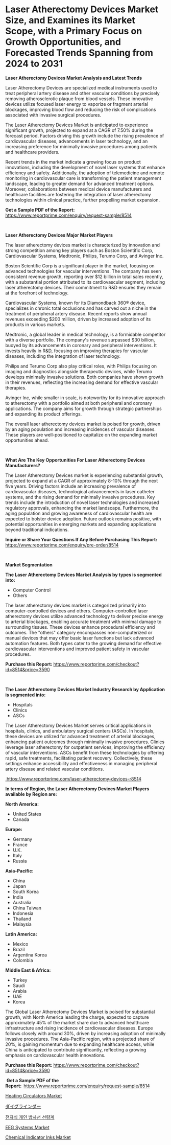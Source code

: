 <p><h1>Laser Atherectomy Devices Market Size, and Examines its Market Scope, with a Primary Focus on Growth Opportunities, and Forecasted Trends Spanning from 2024 to 2031</h1></p><p><strong>Laser Atherectomy Devices Market Analysis and Latest Trends</strong></p>
<p><p>Laser Atherectomy Devices are specialized medical instruments used to treat peripheral artery disease and other vascular conditions by precisely removing atherosclerotic plaque from blood vessels. These innovative devices utilize focused laser energy to vaporize or fragment arterial blockages, improving blood flow and reducing the risk of complications associated with invasive surgical procedures.</p><p>The Laser Atherectomy Devices Market is anticipated to experience significant growth, projected to expand at a CAGR of 7.50% during the forecast period. Factors driving this growth include the rising prevalence of cardiovascular diseases, advancements in laser technology, and an increasing preference for minimally invasive procedures among patients and healthcare providers. </p><p>Recent trends in the market indicate a growing focus on product innovations, including the development of novel laser systems that enhance efficiency and safety. Additionally, the adoption of telemedicine and remote monitoring in cardiovascular care is transforming the patient management landscape, leading to greater demand for advanced treatment options. Moreover, collaborations between medical device manufacturers and healthcare facilities are fostering the integration of laser atherectomy technologies within clinical practice, further propelling market expansion.</p></p>
<p><strong>Get a Sample PDF of the Report:&nbsp;</strong> <a href="https://www.reportprime.com/enquiry/request-sample/8514">https://www.reportprime.com/enquiry/request-sample/8514</a></p>
<p>&nbsp;</p>
<p><strong>Laser Atherectomy Devices Major Market Players</strong></p>
<p><p>The laser atherectomy devices market is characterized by innovation and strong competition among key players such as Boston Scientific Corp, Cardiovascular Systems, Medtronic, Philips, Terumo Corp, and Avinger Inc. </p><p>Boston Scientific Corp is a significant player in the market, focusing on advanced technologies for vascular interventions. The company has seen consistent revenue growth, reporting over $12 billion in total sales recently, with a substantial portion attributed to its cardiovascular segment, including laser atherectomy devices. Their commitment to R&D ensures they remain at the forefront of technology.</p><p>Cardiovascular Systems, known for its Diamondback 360® device, specializes in chronic total occlusions and has carved out a niche in the treatment of peripheral artery disease. Recent reports show annual revenues exceeding $200 million, driven by increased adoption of its products in various markets.</p><p>Medtronic, a global leader in medical technology, is a formidable competitor with a diverse portfolio. The company's revenue surpassed $30 billion, buoyed by its advancements in coronary and peripheral interventions. It invests heavily in R&D, focusing on improving therapies for vascular diseases, including the integration of laser technology.</p><p>Philips and Terumo Corp also play critical roles, with Philips focusing on imaging and diagnostics alongside therapeutic devices, while Terumo develops minimally invasive solutions. Both companies have shown growth in their revenues, reflecting the increasing demand for effective vascular therapies.</p><p>Avinger Inc, while smaller in scale, is noteworthy for its innovative approach to atherectomy with a portfolio aimed at both peripheral and coronary applications. The company aims for growth through strategic partnerships and expanding its product offerings.</p><p>The overall laser atherectomy devices market is poised for growth, driven by an aging population and increasing incidences of vascular diseases. These players are well-positioned to capitalize on the expanding market opportunities ahead.</p></p>
<p>&nbsp;</p>
<p><strong>What Are The Key Opportunities For Laser Atherectomy Devices Manufacturers?</strong></p>
<p><p>The Laser Atherectomy Devices market is experiencing substantial growth, projected to expand at a CAGR of approximately 8-10% through the next five years. Driving factors include an increasing prevalence of cardiovascular diseases, technological advancements in laser catheter systems, and the rising demand for minimally invasive procedures. Key trends include the introduction of novel laser technologies and increased regulatory approvals, enhancing the market landscape. Furthermore, the aging population and growing awareness of cardiovascular health are expected to bolster device adoption. Future outlook remains positive, with potential opportunities in emerging markets and expanding applications beyond traditional indications.</p></p>
<p><strong>Inquire or Share Your Questions If Any Before Purchasing This Report:</strong> <a href="https://www.reportprime.com/enquiry/pre-order/8514">https://www.reportprime.com/enquiry/pre-order/8514</a></p>
<p>&nbsp;</p>
<p><strong>Market Segmentation</strong></p>
<p><strong>The Laser Atherectomy Devices Market Analysis by types is segmented into:</strong></p>
<p><ul><li>Computer Control</li><li>Others</li></ul></p>
<p><p>The laser atherectomy devices market is categorized primarily into computer-controlled devices and others. Computer-controlled laser atherectomy devices utilize advanced technology to deliver precise energy to arterial blockages, enabling accurate treatment with minimal damage to surrounding tissues. These devices enhance procedural efficiency and outcomes. The "others" category encompasses non-computerized or manual devices that may offer basic laser functions but lack advanced automation features. Both types cater to the growing demand for effective cardiovascular interventions and improved patient safety in vascular procedures.</p></p>
<p><strong>Purchase this Report:&nbsp;</strong><a href="https://www.reportprime.com/checkout?id=8514&price=3590">https://www.reportprime.com/checkout?id=8514&price=3590</a></p>
<p>&nbsp;</p>
<p><strong>The Laser Atherectomy Devices Market Industry Research by Application is segmented into:</strong></p>
<p><ul><li>Hospitals</li><li>Clinics</li><li>ASCs</li></ul></p>
<p><p>The Laser Atherectomy Devices Market serves critical applications in hospitals, clinics, and ambulatory surgical centers (ASCs). In hospitals, these devices are utilized for advanced treatment of arterial blockages, enhancing patient outcomes through minimally invasive procedures. Clinics leverage laser atherectomy for outpatient services, improving the efficiency of vascular interventions. ASCs benefit from these technologies by offering rapid, safe treatments, facilitating patient recovery. Collectively, these settings enhance accessibility and effectiveness in managing peripheral artery disease and related vascular conditions.</p></p>
<p><a href="https://www.reportprime.com/laser-atherectomy-devices-r8514">&nbsp;https://www.reportprime.com/laser-atherectomy-devices-r8514</a></p>
<p><strong>In terms of Region, the Laser Atherectomy Devices Market Players available by Region are:</strong></p>
<p>
    <p> <strong> North America: </strong>
        <ul>
            <li>United States</li>
            <li>Canada</li>
        </ul>
        </p> 
    <p> <strong> Europe: </strong>
        <ul>
            <li>Germany</li>
            <li>France</li>
            <li>U.K.</li>
            <li>Italy</li>
            <li>Russia</li>
        </ul>
        </p> 
    <p> <strong> Asia-Pacific: </strong>
        <ul>
            <li>China</li>
            <li>Japan</li>
            <li>South Korea</li>
            <li>India</li>
            <li>Australia</li>
            <li>China Taiwan</li>
            <li>Indonesia</li>
            <li>Thailand</li>
            <li>Malaysia</li>
        </ul>
        </p> 
    <p> <strong> Latin America: </strong>
        <ul>
            <li>Mexico</li>
            <li>Brazil</li>
            <li>Argentina Korea</li>
            <li>Colombia</li>
        </ul>
        </p> 
    <p> <strong> Middle East & Africa: </strong>
        <ul>
            <li>Turkey</li>
            <li>Saudi</li>
            <li>Arabia</li>
            <li>UAE</li>
            <li>Korea</li>
        </ul>
    </p>
    </p>
<p><p>The Global Laser Atherectomy Devices Market is poised for substantial growth, with North America leading the charge, expected to capture approximately 45% of the market share due to advanced healthcare infrastructure and rising incidence of cardiovascular diseases. Europe follows closely with around 30%, driven by increasing adoption of minimally invasive procedures. The Asia-Pacific region, with a projected share of 20%, is gaining momentum due to expanding healthcare access, while China is anticipated to contribute significantly, reflecting a growing emphasis on cardiovascular health innovations.</p></p>
<p><strong>Purchase this Report: </strong><a href="https://www.reportprime.com/checkout?id=8514&price=3590">https://www.reportprime.com/checkout?id=8514&price=3590</a></p>
<p>&nbsp;<strong>Get a Sample PDF of the Report:&nbsp;&nbsp;</strong><a href="https://www.reportprime.com/enquiry/request-sample/8514">https://www.reportprime.com/enquiry/request-sample/8514</a></p>
<p><strong></strong></p>
<p><p><a href="https://www.linkedin.com/pulse/global-heating-circulators-market-trends-innovations-forward-looking-nhyaf?trackingId=BH8FG6uFQNi775XARU7Zug%3D%3D">Heating Circulators Market</a></p><p><a href="https://medium.com/@qarpaiop35/die-grinder-market-%E3%81%AF-%E3%82%B3%E3%82%B9%E3%83%88%E7%AE%A1%E7%90%86%E3%81%A8%E5%8A%B9%E7%8E%87%E5%90%91%E4%B8%8A%E3%82%92%E5%84%AA%E5%85%88%E3%81%97%E3%81%BE%E3%81%99-%E3%81%95%E3%82%89%E3%81%AB-%E5%A0%B1%E5%91%8A%E6%9B%B8%E3%81%AF%E5%B8%82%E5%A0%B4%E3%81%AE%E9%9C%80%E8%A6%81%E9%9D%A2%E3%81%A8%E4%BE%9B%E7%B5%A6%E9%9D%A2%E3%81%AE%E4%B8%A1%E6%96%B9%E3%82%92%E3%82%AB%E3%83%90%E3%83%BC%E3%81%97%E3%81%A6%E3%81%84%E3%81%BE%E3%81%99-die-grinder-%E5%B8%82%E5%A0%B4%E3%81%AF-2024-%E3%81%8B%E3%82%89-12-3-bfe484cc645c">ダイグラインダー</a></p><p><a href="https://medium.com/@joehodytkiewicz980/electronic-personal-radiation-dosimeter-market-%EC%9D%98-%EA%B8%80%EB%A1%9C%EB%B2%8C-%EC%8B%9C%EC%9E%A5-%EA%B0%9C%EC%9A%94%EB%8A%94-%EC%A0%84-%EC%84%B8%EA%B3%84-%EB%B0%8F-%EC%A3%BC%EC%9A%94-%EC%8B%9C%EC%9E%A5%EC%9D%98-%EC%82%B0%EC%97%85%EC%97%90-%EC%98%81%ED%96%A5%EC%9D%84-%EB%AF%B8%EC%B9%98%EB%8A%94-%EC%A3%BC%EC%9A%94-%ED%8A%B8%EB%A0%8C%EB%93%9C%EC%97%90-%EB%8C%80%ED%95%9C-55d7e1196495">전자식 개인 방사선 선량계</a></p><p><a href="https://github.com/SanjidaKhan901/Market-Research-Report-List-1/blob/main/eeg-systems-market.md">EEG Systems Market</a></p><p><a href="https://medium.com/@jacobwilkins67/the-global-chemical-indicator-inks-market-is-projected-to-experience-an-annual-growth-rate-of-10-7-02721a10e6f7">Chemical Indicator Inks Market</a></p></p>